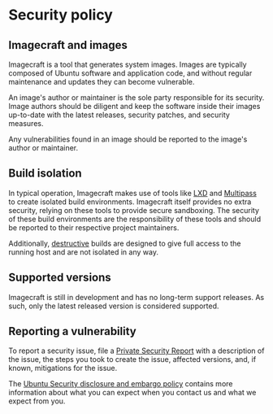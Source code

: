 # Security policy

## Imagecraft and images

Imagecraft is a tool that generates system images. Images are typically composed of
Ubuntu software and application code, and without regular maintenance and updates they
can become vulnerable.

An image's author or maintainer is the sole party responsible for its security. Image
authors should be diligent and keep the software inside their images up-to-date with the
latest releases, security patches, and security measures.

Any vulnerabilities found in an image should be reported to the image's author or
maintainer.

## Build isolation

In typical operation, Imagecraft makes use of tools like [LXD] and [Multipass] to create
isolated build environments. Imagecraft itself provides no extra security, relying on
these tools to provide secure sandboxing. The security of these build environments
are the responsibility of these tools and should be reported to their respective
project maintainers.

Additionally, [destructive] builds are designed to give full access to the running host
and are not isolated in any way.

## Supported versions

Imagecraft is still in development and has no long-term support releases. As such,
only the latest released version is considered supported.

## Reporting a vulnerability

To report a security issue, file a [Private Security Report] with a description of the
issue, the steps you took to create the issue, affected versions, and, if known,
mitigations for the issue.

The [Ubuntu Security disclosure and embargo policy] contains more information about
what you can expect when you contact us and what we expect from you.

[destructive]: https://documentation.ubuntu.com/imagecraft/en/stable/reference/commands/pack/#pack
[Private Security Report]: https://github.com/canonical/imagecraft/security/advisories/new
[LXD]: https://canonical.com/lxd
[Multipass]: https://canonical.com/multipass
[Ubuntu Security disclosure and embargo policy]: https://ubuntu.com/security/disclosure-policy
